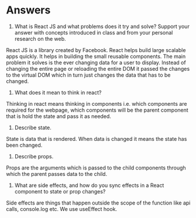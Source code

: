 # Answers

1. What is React JS and what problems does it try and solve? Support your answer with concepts introduced in class and from your personal research on the web.

React JS is a library created by Facebook. React helps build large scalable apps quickly. It helps in building the small reusable components. The main problem it solves is the ever changing data for a user to display. Instead of changing the entire page or reloading the entire DOM it passed the changes to the virtual DOM which in turn just changes the data that has to be changed.

1. What does it mean to think in react?

Thinking in react means thinking in components i.e. which components are required for the webpage, which components will be the parent component that is hold the state and pass it as needed.

1. Describe state.

State is data that is rendered. When data is changed it means the state has been changed.

1. Describe props.

Props are the arguments which is passed to the child components through which the parent passes data to the child.

1. What are side effects, and how do you sync effects in a React component to state or prop changes?

Side effects are things that happen outside the scope of the function like api calls, console.log etc. We use useEffect hook.
